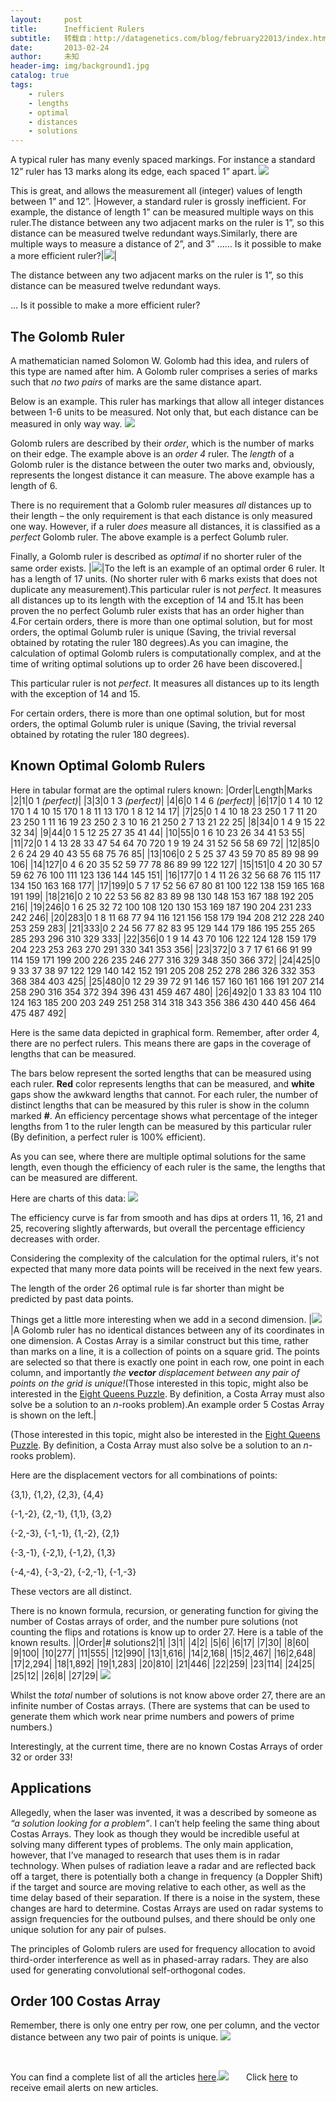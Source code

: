 ```yaml
---
layout:     post
title:      Inefficient Rulers
subtitle:   转载自：http://datagenetics.com/blog/february22013/index.html
date:       2013-02-24
author:     未知
header-img: img/background1.jpg
catalog: true
tags:
    - rulers
    - lengths
    - optimal
    - distances
    - solutions
---
```









A typical ruler has many evenly spaced markings. For instance a standard 12” ruler has 13 marks along its edge, each spaced 1” apart.
![](http://datagenetics.com/blog/february22013/r.png)


This is great, and allows the measurement all (integer) values of length between 1” and 12”.
|However, a standard ruler is grossly inefficient. For example, the distance of length 1” can be measured multiple ways on this ruler.The distance between any two adjacent marks on the ruler is 1”, so this distance can be measured twelve redundant ways.Similarly, there are multiple ways to measure a distance of 2”, and 3” …… Is it possible to make a more efficient ruler?|![](http://datagenetics.com/blog/february22013/d.png)|

The distance between any two adjacent marks on the ruler is 1”, so this distance can be measured twelve redundant ways.

… Is it possible to make a more efficient ruler?

## The Golomb Ruler

A mathematician named Solomon W. Golomb had this idea, and rulers of this type are named after him. A Golomb ruler comprises a series of marks such that *no two pairs* of marks are the same distance apart.

Below is an example. This ruler has markings that allow all integer distances between 1-6 units to be measured. Not only that, but each distance can be measured in only way way.
![](http://datagenetics.com/blog/february22013/g.png)


Golomb rulers are described by their *order*, which is the number of marks on their edge. The example above is an *order 4* ruler. The *length* of a Golomb ruler is the distance between the outer two marks and, obviously, represents the longest distance it can measure. The above example has a length of 6.

There is no requirement that a Golomb ruler measures *all* distances up to their length – the only requirement is that each distance is only measured one way. However, if a ruler *does* measure all distances, it is classified as a *perfect* Golomb ruler. The above example is a perfect Golumb ruler.

Finally, a Golomb ruler is described as *optimal* if no shorter ruler of the same order exists.
|![](http://datagenetics.com/blog/february22013/17.png)|To the left is an example of an optimal order 6 ruler. It has a length of 17 units. (No shorter ruler with 6 marks exists that does not duplicate any measurement).This particular ruler is not *perfect*. It measures all distances up to its length with the exception of 14 and 15.It has been proven the no perfect Golumb ruler exists that has an order higher than 4.For certain orders, there is more than one optimal solution, but for most orders, the optimal Golumb ruler is unique (Saving, the trivial reversal obtained by rotating the ruler 180 degrees).As you can imagine, the calculation of optimal Golomb rulers is computationally complex, and at the time of writing optimal solutions up to order 26 have been discovered.|

This particular ruler is not *perfect*. It measures all distances up to its length with the exception of 14 and 15.

For certain orders, there is more than one optimal solution, but for most orders, the optimal Golumb ruler is unique (Saving, the trivial reversal obtained by rotating the ruler 180 degrees).

## Known Optimal Golomb Rulers

Here in tabular format are the optimal rulers known:
|Order|Length|Marks
|2|1|0 1 *(perfect)*|
|3|3|0 1 3 *(perfect)*|
|4|6|0 1 4 6 *(perfect)*|
|6|17|0 1 4 10 12 170 1 4 10 15 170 1 8 11 13 170 1 8 12 14 17|
|7|25|0 1 4 10 18 23 250 1 7 11 20 23 250 1 11 16 19 23 250 2 3 10 16 21 250 2 7 13 21 22 25|
|8|34|0 1 4 9 15 22 32 34|
|9|44|0 1 5 12 25 27 35 41 44|
|10|55|0 1 6 10 23 26 34 41 53 55|
|11|72|0 1 4 13 28 33 47 54 64 70 720 1 9 19 24 31 52 56 58 69 72|
|12|85|0 2 6 24 29 40 43 55 68 75 76 85|
|13|106|0 2 5 25 37 43 59 70 85 89 98 99 106|
|14|127|0 4 6 20 35 52 59 77 78 86 89 99 122 127|
|15|151|0 4 20 30 57 59 62 76 100 111 123 136 144 145 151|
|16|177|0 1 4 11 26 32 56 68 76 115 117 134 150 163 168 177|
|17|199|0 5 7 17 52 56 67 80 81 100 122 138 159 165 168 191 199|
|18|216|0 2 10 22 53 56 82 83 89 98 130 148 153 167 188 192 205 216|
|19|246|0 1 6 25 32 72 100 108 120 130 153 169 187 190 204 231 233 242 246|
|20|283|0 1 8 11 68 77 94 116 121 156 158 179 194 208 212 228 240 253 259 283|
|21|333|0 2 24 56 77 82 83 95 129 144 179 186 195 255 265 285 293 296 310 329 333|
|22|356|0 1 9 14 43 70 106 122 124 128 159 179 204 223 253 263 270 291 330 341 353 356|
|23|372|0 3 7 17 61 66 91 99 114 159 171 199 200 226 235 246 277 316 329 348 350 366 372|
|24|425|0 9 33 37 38 97 122 129 140 142 152 191 205 208 252 278 286 326 332 353 368 384 403 425|
|25|480|0 12 29 39 72 91 146 157 160 161 166 191 207 214 258 290 316 354 372 394 396 431 459 467 480|
|26|492|0 1 33 83 104 110 124 163 185 200 203 249 251 258 314 318 343 356 386 430 440 456 464 475 487 492|

Here is the same data depicted in graphical form. Remember, after order 4, there are no perfect rulers. This means there are gaps in the coverage of lengths that can be measured.

The bars below represent the sorted lengths that can be measured using each ruler. **Red** color represents lengths that can be measured, and **white** gaps show the awkward lengths that cannot. For each ruler, the number of distinct lengths that can be measured by this ruler is show in the column marked **#**. An efficiency percentage shows what percentage of the integer lengths from 1 to the ruler length can be measured by this particular ruler (By definition, a perfect ruler is 100% efficient).

As you can see, where there are multiple optimal solutions for the same length, even though the efficiency of each ruler is the same, the lengths that can be measured are different.

Here are charts of this data:
![](http://datagenetics.com/blog/february22013/e.png)


The efficiency curve is far from smooth and has dips at orders 11, 16, 21 and 25, recovering slightly afterwards, but overall the percentage efficiency decreases with order.

Considering the complexity of the calculation for the optimal rulers, it's not expected that many more data points will be received in the next few years.

The length of the order 26 optimal rule is far shorter than might be predicted by past data points.

Things get a little more interesting when we add in a second dimension.
|![](http://datagenetics.com/blog/february22013/c.png)|A Golomb ruler has no identical distances between any of its coordinates in one dimension. A Costas Array is a similar construct but this time, rather than marks on a line, it is a collection of points on a square grid. The points are selected so that there is exactly one point in each row, one point in each column, and importantly *the **vector** displacement between any pair of points on the grid is unique!*(Those interested in this topic, might also be interested in the [Eight Queens Puzzle](http://www.datagenetics.com/blog/august42012/index.html). By definition, a Costa Array must also solve be a solution to an *n*-rooks problem).An example order 5 Costas Array is shown on the left.|

(Those interested in this topic, might also be interested in the [Eight Queens Puzzle](http://www.datagenetics.com/blog/august42012/index.html). By definition, a Costa Array must also solve be a solution to an *n*-rooks problem).

Here are the displacement vectors for all combinations of points:

{3,1}, {1,2}, {2,3}, {4,4}

{-1,-2}, {2,-1}, {1,1}, {3,2}

{-2,-3}, {-1,-1}, {1,-2}, {2,1}

{-3,-1}, {-2,1}, {-1,2}, {1,3}

{-4,-4}, {-3,-2}, {-2,-1}, {-1,-3}

These vectors are all distinct.

There is no known formula, recursion, or generating function for giving the number of Costas arrays of order, and the number pure solutions (not counting the flips and rotations is know up to order 27. Here is a table of the known results.
||Order|# solutions2|1|
|3|1|
|4|2|
|5|6|
|6|17|
|7|30|
|8|60|
|9|100|
|10|277|
|11|555|
|12|990|
|13|1,616|
|14|2,168|
|15|2,467|
|16|2,648|
|17|2,294|
|18|1,892|
|19|1,283|
|20|810|
|21|446|
|22|259|
|23|114|
|24|25|
|25|12|
|26|8|
|27|29|
![](http://datagenetics.com/blog/february22013/ca.png)


Whilst the *total* number of solutions is not know above order 27, there are an infinite number of Costas arrays. (There are systems that can be used to generate them which work near prime numbers and powers of prime numbers.)

Interestingly, at the current time, there are no known Costas Arrays of order 32 or order 33!

## Applications


Allegedly, when the laser was invented, it was a described by someone as *“a solution looking for a problem”*. I can’t help feeling the same thing about Costas Arrays. They look as though they would be incredible useful at solving many different types of problems. The only main application, however, that I’ve managed to research that uses them is in radar technology. When pulses of radiation leave a radar and are reflected back off a target, there is potentially both a change in frequency (a Doppler Shift) if the target and source are moving relative to each other, as well as the time delay based of their separation. If there is a noise in the system, these changes are hard to determine. Costas Arrays are used on radar systems to assign frequencies for the outbound pulses, and there should be only one unique solution for any pair of pulses.


The principles of Golomb rulers are used for frequency allocation to avoid third-order interference as well as in phased-array radars. They are also used for generating convolutional self-orthogonal codes.

## Order 100 Costas Array

Remember, there is only one entry per row, one per column, and the vector distance between any two pair of points is unique.
![](http://datagenetics.com/blog/february22013/100.png)


 

You can find a complete list of all the articles [here](/blog.html).![](http://datagenetics.com/images/n.gif)
      Click [here](http://datagenetics.com/newsletter/subscribe.html) to receive email alerts on new articles.
